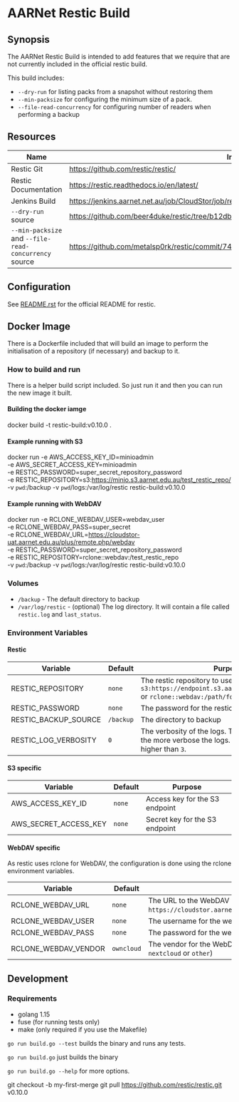 # AARNet Restic Build

## Synopsis

The AARNet Restic Build is intended to add features that we require that are not currently included in the official restic build.

This build includes:
* `--dry-run` for listing packs from a snapshot without restoring them
* `--min-packsize` for configuring the minimum size of a pack.
* `--file-read-concurrency` for configuring number of readers when performing a backup

## Resources

| Name | Info |
| -------- | -------- |
| Restic Git | https://github.com/restic/restic/ |
| Restic Documentation | https://restic.readthedocs.io/en/latest/ |
| Jenkins Build | https://jenkins.aarnet.net.au/job/CloudStor/job/restic/ |
| `--dry-run` source | https://github.com/beer4duke/restic/tree/b12db3c5180352bb3fe739059ddd6a4c32f0aab4 |
| `--min-packsize` and `--file-read-concurrency` source | https://github.com/metalsp0rk/restic/commit/74d19cf2b8be9372860ea74b94be95b4f59e115a |


## Configuration

See [README.rst](README.rst) for the official README for restic.

## Docker Image

There is a Dockerfile included that will build an image to perform the initialisation of a repository (if necessary) and backup to it.

### How to build and run

There is a helper build script included. So just run it and then you can run the new image it built.

#### Building the docker iamge


docker build -t restic-build:v0.10.0 .


#### Example running with S3


docker run -e AWS_ACCESS_KEY_ID=minioadmin \
-e AWS_SECRET_ACCESS_KEY=minioadmin \
-e RESTIC_PASSWORD=super_secret_repository_password \
-e RESTIC_REPOSITORY=s3:https://minio.s3.aarnet.edu.au/test_restic_repo/ \
-v `pwd`:/backup -v `pwd`/logs:/var/log/restic restic-build:v0.10.0


#### Example running with WebDAV


docker run -e RCLONE_WEBDAV_USER=webdav_user \
-e RCLONE_WEBDAV_PASS=super_secret \
-e RCLONE_WEBDAV_URL=https://cloudstor-uat.aarnet.edu.au/plus/remote.php/webdav \
-e RESTIC_PASSWORD=super_secret_repository_password \
-e RESTIC_REPOSITORY=rclone::webdav:/test_restic_repo \
-v `pwd`:/backup -v `pwd`/logs:/var/log/restic restic-build:v0.10.0


### Volumes

* `/backup` - The default directory to backup
* `/var/log/restic` - (optional) The log directory. It will contain a file called `restic.log` and `last_status`.

### Environment Variables

#### Restic
| Variable | Default | Purpose |
| -------- | -------- | -------- |
| RESTIC_REPOSITORY | `none` | The restic repository to use in the format of `s3:https://endpoint.s3.aarnet.edu.au/bucket_name` or `rclone::webdav:/path/for/repository` |
| RESTIC_PASSWORD | `none` | The password for the restic repository |
| RESTIC_BACKUP_SOURCE | `/backup` | The directory to backup |
| RESTIC_LOG_VERBOSITY | `0` | The verbosity of the logs. The higher the number, the more verbose the logs. I have not tried setting it higher than `3`.

#### S3 specific

| Variable | Default | Purpose |
| -------- | -------- | -------- |
| AWS_ACCESS_KEY_ID | `none` | Access key for the S3 endpoint |
| AWS_SECRET_ACCESS_KEY | `none` | Secret key for the S3 endpoint |

#### WebDAV specific

As restic uses rclone for WebDAV, the configuration is done using the rclone environment variables.

| Variable | Default | Purpose |
| -------- | -------- | -------- |
| RCLONE_WEBDAV_URL | `none` | The URL to the WebDAV endpoint (eg. `https://cloudstor.aarnet.edu.au/plus/remote.php/webdav`)|
| RCLONE_WEBDAV_USER | `none` | The username for the webdav endpoint |
| RCLONE_WEBDAV_PASS | `none` | The password for the webdav endpoint |
| RCLONE_WEBDAV_VENDOR | `owncloud` | The vendor for the WebDAV endpoint (can be `owncloud`, `nextcloud` or `other`) |

## Development

### Requirements
- golang 1.15
- fuse (for running tests only)
- make (only required if you use the Makefile)

`go run build.go --test` builds the binary and runs any tests.

`go run build.go` just builds the binary

`go run build.go --help` for more options.










git checkout -b my-first-merge
git pull https://github.com/restic/restic.git v0.10.0


